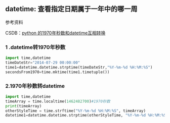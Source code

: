 ## datetime: 查看指定日期属于一年中的哪一周

参考资料

CSDB：[python 的1970年秒数和datetime互相转换](https://blog.csdn.net/nini3816/article/details/81053994)

### 1 .datetime转1970年秒数

```python
import time,datetime
timeDateStr="2014-07-29 00:00:00"
time1=datetime.datetime.strptime(timeDateStr,"%Y-%m-%d %H:%M:%S")
secondsFrom1970=time.mktime(time1.timetuple())
```

### 2.1970年秒数转datetime

```python
import time,datetime
timeArray = time.localtime(1462482700)#1970秒数
print(timeArray)
otherStyleTime = time.strftime("%Y-%m-%d %H:%M:%S", timeArray)
datetime1=datetime.datetime.strptime(otherStyleTime, "%Y-%m-%d %H:%M:%S")
```
